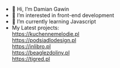 - 👋 Hi, I’m Damian Gawin
- 👀 I’m interested in front-end development
- 🌱 I’m currently learning Javascript
- My Latest projects: <br>
https://kuchennemelodie.pl <br>
https://podsiadlodesign.pl <br>
https://inlibro.pl <br>
https://beaglezdoliny.pl <br>
https://tigred.pl <br>
<!---
damiangaw/damiangaw is a ✨ special ✨ repository because its `README.md` (this file) appears on your GitHub profile.
You can click the Preview link to take a look at your changes.
--->

